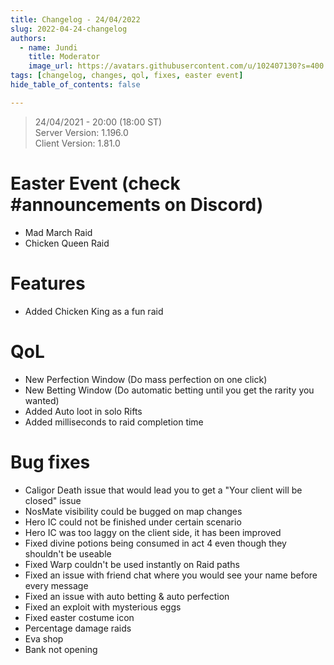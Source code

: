 ```yaml
---
title: Changelog - 24/04/2022
slug: 2022-04-24-changelog
authors:
  - name: Jundi
    title: Moderator
    image_url: https://avatars.githubusercontent.com/u/102407130?s=400
tags: [changelog, changes, qol, fixes, easter event]
hide_table_of_contents: false

---
```


> 24/04/2021 - 20:00 (18:00 ST)   
> Server Version: 1.196.0   
> Client Version: 1.81.0   

# Easter Event (check #announcements on Discord)
- Mad March Raid
- Chicken Queen Raid

# Features
- Added Chicken King as a fun raid

# QoL
- New Perfection Window (Do mass perfection on one click)
- New Betting Window (Do automatic betting until you get the rarity you wanted)
- Added Auto loot in solo Rifts
- Added milliseconds to raid completion time

# Bug fixes
- Caligor Death issue that would lead you to get a "Your client will be closed" issue
- NosMate visibility could be bugged on map changes
- Hero IC could not be finished under certain scenario
- Hero IC was too laggy on the client side, it has been improved
- Fixed divine potions being consumed in act 4 even though they shouldn't be useable
- Fixed Warp couldn't be used instantly on Raid paths
- Fixed an issue with friend chat where you would see your name before every message
- Fixed an issue with auto betting & auto perfection
- Fixed an exploit with mysterious eggs
- Fixed easter costume icon
- Percentage damage raids
- Eva shop
- Bank not opening